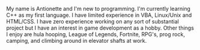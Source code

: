 My name is Antionette and I'm new to programming. 
I'm currently learning C++ as my first language.
I have limited experience in VBA, Linux/Unix and HTML/CSS.
I have zero experience working on any sort of substantial project but I have an interest in game development as a hobby.
Other things I enjoy are hula hooping, League of Legends, Fortnite, RPG's, prog rock, camping, and climbing around in elevator shafts at work.